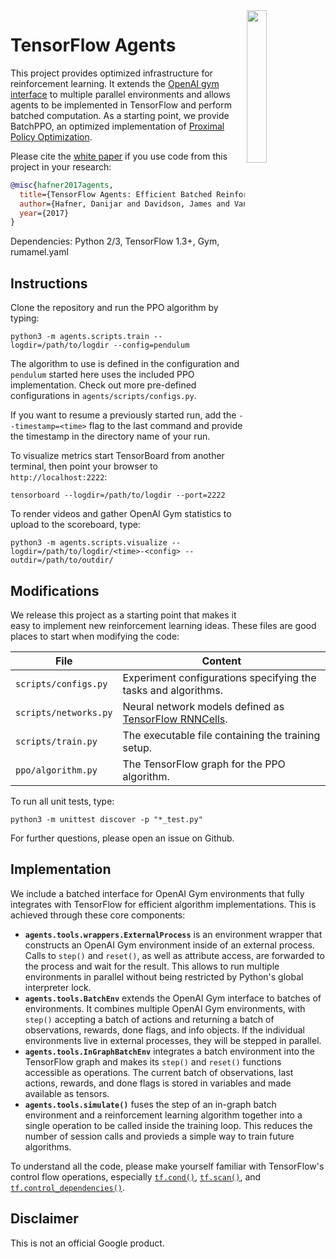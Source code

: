 <img src="https://www.tensorflow.org/images/tf_logo_transp.png" width=25% align="right">

TensorFlow Agents
=================

This project provides optimized infrastructure for reinforcement learning. It
extends the [OpenAI gym interface][post-gym] to multiple parallel environments
and allows agents to be implemented in TensorFlow and perform batched
computation. As a starting point, we provide BatchPPO, an optimized
implementation of [Proximal Policy Optimization][post-ppo].

Please cite the [white paper][paper-agents] if you use code from this project
in your research:

```bibtex
@misc{hafner2017agents,
  title={TensorFlow Agents: Efficient Batched Reinforcement Learning in TensorFlow},
  author={Hafner, Danijar and Davidson, James and Vanhoucke, Vincent},
  year={2017}
}
```

Dependencies: Python 2/3, TensorFlow 1.3+, Gym, rumamel.yaml

[paper-agents]: https://drive.google.com/file/d/0B20Yn-GSaVHGMVlPanRTRlNIRlk/view
[post-gym]: https://blog.openai.com/openai-gym-beta/
[post-ppo]: https://blog.openai.com/openai-baselines-ppo/

Instructions
------------

Clone the repository and run the PPO algorithm by typing:

```shell
python3 -m agents.scripts.train --logdir=/path/to/logdir --config=pendulum
```

The algorithm to use is defined in the configuration and `pendulum` started
here uses the included PPO implementation. Check out more pre-defined
configurations in `agents/scripts/configs.py`.

If you want to resume a previously started run, add the `--timestamp=<time>`
flag to the last command and provide the timestamp in the directory name of
your run.

To visualize metrics start TensorBoard from another terminal, then point your
browser to `http://localhost:2222`:

```shell
tensorboard --logdir=/path/to/logdir --port=2222
```

To render videos and gather OpenAI Gym statistics to upload to the scoreboard,
type:

```shell
python3 -m agents.scripts.visualize --logdir=/path/to/logdir/<time>-<config> --outdir=/path/to/outdir/
```

Modifications
-------------

We release this project as a starting point that makes it easy to implement new
reinforcement learning ideas. These files are good places to start when
modifying the code:

| File | Content |
| ---- | ------- |
| `scripts/configs.py` | Experiment configurations specifying the tasks and algorithms. |
| `scripts/networks.py` | Neural network models defined as [TensorFlow RNNCells][tf-rnn-cell]. |
| `scripts/train.py` | The executable file containing the training setup. |
| `ppo/algorithm.py` | The TensorFlow graph for the PPO algorithm. |

To run all unit tests, type:

```shell
python3 -m unittest discover -p "*_test.py"
```

For further questions, please open an issue on Github.

[tf-rnn-cell]: https://www.tensorflow.org/api_docs/python/tf/contrib/rnn/RNNCell

Implementation
--------------

We include a batched interface for OpenAI Gym environments that fully integrates
with TensorFlow for efficient algorithm implementations. This is achieved
through these core components:

- **`agents.tools.wrappers.ExternalProcess`** is an environment wrapper that
  constructs an OpenAI Gym environment inside of an external process. Calls to
  `step()` and `reset()`, as well as attribute access, are forwarded to the
  process and wait for the result. This allows to run multiple environments in
  parallel without being restricted by Python's global interpreter lock.
- **`agents.tools.BatchEnv`** extends the OpenAI Gym interface to batches of
  environments. It combines multiple OpenAI Gym environments, with `step()`
  accepting a batch of actions and returning a batch of observations, rewards,
  done flags, and info objects. If the individual environments live in external
  processes, they will be stepped in parallel.
- **`agents.tools.InGraphBatchEnv`** integrates a batch environment into the
  TensorFlow graph and makes its `step()` and `reset()` functions accessible as
  operations. The current batch of observations, last actions, rewards, and done
  flags is stored in variables and made available as tensors.
- **`agents.tools.simulate()`** fuses the step of an in-graph batch environment
  and a reinforcement learning algorithm together into a single operation to be
  called inside the training loop. This reduces the number of session calls and
  provieds a simple way to train future algorithms.

To understand all the code, please make yourself familiar with TensorFlow's
control flow operations, especially [`tf.cond()`][tf-cond],
[`tf.scan()`][tf-scan], and
[`tf.control_dependencies()`][tf-control-dependencies].

[tf-cond]: https://www.tensorflow.org/api_docs/python/tf/cond
[tf-scan]: https://www.tensorflow.org/api_docs/python/tf/scan
[tf-control-dependencies]: https://www.tensorflow.org/api_docs/python/tf/control_dependencies

Disclaimer
----------

This is not an official Google product.
